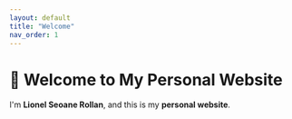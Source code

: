 ```yaml
---
layout: default
title: "Welcome"
nav_order: 1
---
```


# 👋 Welcome to My Personal Website

I'm **Lionel Seoane Rollan**, and this is my **personal website**.
